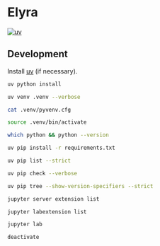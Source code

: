 # Elyra

[![uv](https://img.shields.io/endpoint?url=https://raw.githubusercontent.com/astral-sh/uv/main/assets/badge/v0.json)](https://github.com/astral-sh/uv)

## Development

Install [uv](https://docs.astral.sh/uv/getting-started/installation/) (if necessary).

```bash
uv python install
```

```bash
uv venv .venv --verbose
```

```bash
cat .venv/pyvenv.cfg
```

```bash
source .venv/bin/activate
```

```bash
which python && python --version
```

```bash
uv pip install -r requirements.txt
```

```bash
uv pip list --strict
```

```bash
uv pip check --verbose
```

```bash
uv pip tree --show-version-specifiers --strict
```

```bash
jupyter server extension list
```

```bash
jupyter labextension list
```

```bash
jupyter lab
```

```bash
deactivate
```
